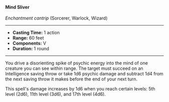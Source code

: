 #### Mind Sliver
*Enchantment cantrip* (Sorcerer, Warlock, Wizard)
___
- **Casting Time:** 1 action
- **Range:** 60 feet
- **Components:** V
- **Duration:** 1 round
---
You drive a disorienting spike of psychic energy into the mind of one creature you can see within range. The target must succeed on an Intelligence saving throw or take 1d6 psychic damage and subtract 1d4 from the next saving throw it makes before the end of your next turn.

This spell's damage increases by 1d6 when you reach certain levels: 5th level (2d6), 11th level (3d6), and 17th level (4d6).